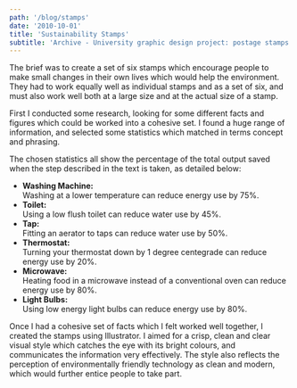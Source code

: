 ```yaml
---
path: '/blog/stamps'
date: '2010-10-01'
title: 'Sustainability Stamps'
subtitle: 'Archive - University graphic design project: postage stamps'
---
```


The brief was to create a set of six stamps which encourage people to make small changes in their own lives which would help the environment. They had to work equally well as individual stamps and as a set of six, and must also work well both at a large size and at the actual size of a stamp.

<!-- large stamps -->

First I conducted some research, looking for some different facts and figures which could be worked into a cohesive set. I found a huge range of information, and selected some statistics which matched in terms concept and phrasing.

The chosen statistics all show the percentage of the total output saved when the step described in the text is taken, as detailed below:

<ul>
  <li><strong>Washing Machine:</strong><br /> Washing at a lower temperature can reduce energy use by 75%.</li>
  <li><strong>Toilet:</strong><br /> Using a low flush toilet can reduce water use by 45%.</li>
  <li><strong>Tap:</strong><br /> Fitting an aerator to taps can reduce water use by 50%.</li>
  <li><strong>Thermostat:</strong><br /> Turning your thermostat down by 1 degree centegrade can reduce energy use by 20%.</li>
  <li><strong>Microwave:</strong><br /> Heating food in a microwave instead of a conventional oven can reduce energy use by 80%.</li>
  <li><strong>Light Bulbs:</strong><br /> Using low energy light bulbs can reduce energy use by 80%.</li>
</ul>

Once I had a cohesive set of facts which I felt worked well together, I created the stamps using Illustrator. I aimed for a crisp, clean and clear visual style which catches the eye with its bright colours, and communicates the information very effectively. The style also reflects the perception of environmentally friendly technology as clean and modern, which would further entice people to take part.

<!-- small stamps -->
